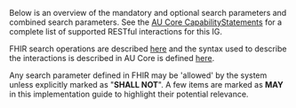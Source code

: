 Below is an overview of the mandatory and optional search parameters and combined search parameters. See the [AU Core CapabilityStatements](capability-statements.html) for a complete list of supported RESTful interactions for this IG.

FHIR search operations are described <a href="http://hl7.org/fhir/R4/search.html">here</a> and the syntax used to describe the interactions is described in AU Core is defined <a href="general-guidance.html#readsearch-syntax">here</a>.

Any search parameter defined in FHIR may be 'allowed' by the system unless explicitly marked as "**SHALL NOT**". A few items are marked as **MAY** in this implementation guide to highlight their potential relevance.
